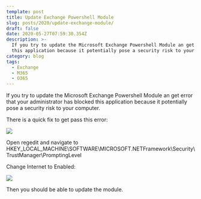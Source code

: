 ```yaml
---
template: post
title: Update Exchange Powershell Module
slug: posts/2020/update-exchange-module/
draft: false
date: 2020-05-27T07:59:30.354Z
description: >-
  If you try to update the Microsoft Exchange Powershell Module an get error that your administrator has blocked
  this application because it potentially pose a security risk to your computer.
category: blog
tags:
  - Exchange
  - M365
  - O365
---
```


If you try to update the Microsoft Exchange Powershell Module an get error that your administrator has blocked
this application because it potentially pose a security risk to your computer.

There is a quick fix to get pass this error:

![](/media/ps-module-error/1.png)

Open regedit and navigate to HKEY_LOCAL_MACHINE\SOFTWARE\MICROSOFT\.NETFramework\Security\TrustManager\PromptingLevel

Change Internet to Enabled:

![](/media/ps-module-error/2.png)

Then you should be able to update the module.